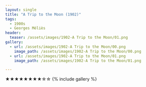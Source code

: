 ```yaml
---
layout: single
title: "A Trip to the Moon (1902)"
tags:
  - 1900s 
  - Georges Méliès
header:
  teaser: /assets/images/1902-A Trip to the Moon/01.png
gallery:
  - url: /assets/images/1902-A Trip to the Moon/00.png
    image_path: /assets/images/1902-A Trip to the Moon/00.png  
  - url: /assets/images/1902-A Trip to the Moon/01.png
    image_path: /assets/images/1902-A Trip to the Moon/01.png

---
```

★★★★★★★★☆☆
{% include gallery %}
